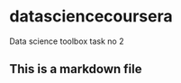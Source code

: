 datasciencecoursera
===================

Data science toolbox task no 2

## This is a markdown file
